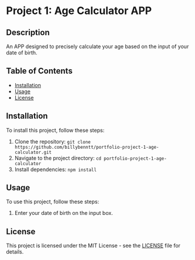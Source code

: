 # Project 1: Age Calculator APP

## Description

An APP designed to precisely calculate your age based on the input of your date of birth.

## Table of Contents

- [Installation](#installation)
- [Usage](#usage)
- [License](#license)

## Installation

To install this project, follow these steps:

1. Clone the repository: `git clone https://github.com/billybenntt/portfolio-project-1-age-calculator.git`
2. Navigate to the project directory: `cd portfolio-project-1-age-calculator`
3. Install dependencies: `npm install`

## Usage

To use this project, follow these steps:

1. Enter your date of birth on the input box.

## License

This project is licensed under the MIT License - see the [LICENSE](LICENSE) file for details.
